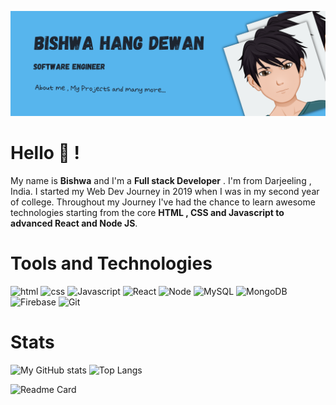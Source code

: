 ![banner](https://github.com/Bishwahangdewan/Bishwahangdewan/blob/main/assets/Bishwa%20Hang%20Dewan.png?raw=true)

# Hello :wave: ! 
My name is **Bishwa** and I'm a **Full stack Developer** . I'm from Darjeeling , India. I started my Web Dev Journey in 2019 when I was in my second year of college. Throughout my Journey I've had the chance to learn awesome technologies starting from the core **HTML , CSS and Javascript to advanced React and Node JS**. 

# Tools and Technologies

![html](https://img.shields.io/static/v1?logo=HTML5&label=Code&message=HTML5&color=blue&logoColor=white)
![css](https://img.shields.io/static/v1?logo=CSS3&label=Code&message=CSS3&color=blue&logoColor=white)
![Javascript](https://img.shields.io/static/v1?logo=JavaScript&label=Code&message=Javascript&color=blue&logoColor=white)
![React](https://img.shields.io/static/v1?logo=React&label=Code&message=React%20JS&color=blue&logoColor=white)
![Node](https://img.shields.io/static/v1?logo=Node.js&label=Code&message=Node%20JS&color=blue&logoColor=white)
![MySQL](https://img.shields.io/static/v1?logo=MySQL&label=Database&message=MySQL&color=blue&logoColor=white)
![MongoDB](https://img.shields.io/static/v1?logo=MongoDB&label=Database&message=MongoDB&color=blue&logoColor=white)
![Firebase](https://img.shields.io/static/v1?logo=Firebase&label=Database&message=Firebase&color=blue&logoColor=white)
![Git](https://img.shields.io/static/v1?logo=Git&label=Tools&message=Git&color=blue&logoColor=white)

# Stats

![My GitHub stats](https://github-readme-stats.vercel.app/api?username=Bishwahangdewan&theme=algolia&show_icons=true)
![Top Langs](https://github-readme-stats.vercel.app/api/top-langs/?username=Bishwahangdewan&layout=compact&theme=algolia)

![Readme Card](https://github-readme-stats.vercel.app/api/pin/?username=BishwahangDewan&repo=Animax&theme=algolia)

<!--
**Bishwahangdewan/Bishwahangdewan** is a ✨ _special_ ✨ repository because its `README.md` (this file) appears on your GitHub profile.

Here are some ideas to get you started:

- 🔭 I’m currently working on ...
- 🌱 I’m currently learning ...
- 👯 I’m looking to collaborate on ...
- 🤔 I’m looking for help with ...
- 💬 Ask me about ...
- 📫 How to reach me: ...
- 😄 Pronouns: ...
- ⚡ Fun fact: ...
-->
